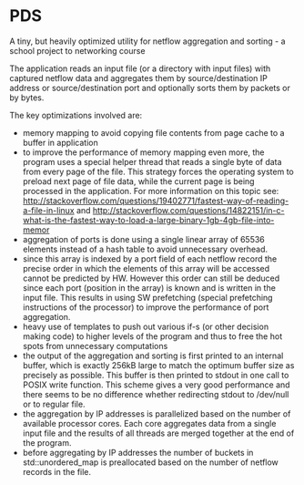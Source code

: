 PDS
===

A tiny, but heavily optimized utility for netflow aggregation and sorting - a school project to networking course

The application reads an input file (or a directory with input files) with captured netflow data and aggregates
them by source/destination IP address or source/destination port and optionally sorts them by packets or by bytes.

The key optimizations involved are:
- memory mapping to avoid copying file contents from page cache to a buffer in application
- to improve the performance of memory mapping even more, the program uses a special helper thread that reads
  a single byte of data from every page of the file. This strategy forces the operating system to preload
  next page of file data, while the current page is being processed in the application.
  For more information on this topic see: http://stackoverflow.com/questions/19402771/fastest-way-of-reading-a-file-in-linux
  and http://stackoverflow.com/questions/14822151/in-c-what-is-the-fastest-way-to-load-a-large-binary-1gb-4gb-file-into-memor
- aggregation of ports is done using a single linear array of 65536 elements instead of a hash table to avoid unnecessary overhead.
- since this array is indexed by a port field of each netflow record the precise order in which the elements of this array will
  be accessed cannot be predicted by HW. However this order can still be deduced since each port (position in the array) is known
  and is written in the input file. This results in using SW prefetching (special prefetching instructions of the processor)
  to improve the performance of port aggregation.
- heavy use of templates to push out various if-s (or other decision making code) to higher levels
  of the program and thus to free the hot spots from unnecessary computations
- the output of the aggregation and sorting is first printed to an internal buffer, which is exactly 256kB large to match
  the optimum buffer size as precisely as possible. This buffer is then printed to stdout in one call to POSIX write function.
  This scheme gives a very good performance and there seems to be no difference whether redirecting stdout to /dev/null or to regular file.
- the aggregation by IP addresses is parallelized based on the number of available processor cores.
  Each core aggregates data from a single input file and the results of all threads are merged together at the end of the program.
- before aggregating by IP addresses the number of buckets in std::unordered_map is preallocated based on the number of netflow records
  in the file.
